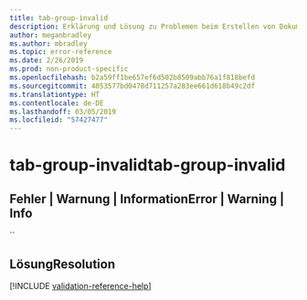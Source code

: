 ```yaml
---
title: tab-group-invalid
description: Erklärung und Lösung zu Problemen beim Erstellen von Dokumentationsartikeln – tab-group-invalid
author: meganbradley
ms.author: mbradley
ms.topic: error-reference
ms.date: 2/26/2019
ms.prod: non-product-specific
ms.openlocfilehash: b2a59ff1be657ef6d502b8509abb76a1f818befd
ms.sourcegitcommit: 4053577bd0478d711257a283ee661d618b49c2df
ms.translationtype: HT
ms.contentlocale: de-DE
ms.lasthandoff: 03/05/2019
ms.locfileid: "57427477"
---
```

# <a name="tab-group-invalid"></a><span data-ttu-id="93813-103">tab-group-invalid</span><span class="sxs-lookup"><span data-stu-id="93813-103">tab-group-invalid</span></span>

## <a name="error--warning--info"></a><span data-ttu-id="93813-104">Fehler | Warnung | Information</span><span class="sxs-lookup"><span data-stu-id="93813-104">Error | Warning | Info</span></span>

``

## <a name="resolution"></a><span data-ttu-id="93813-105">Lösung</span><span class="sxs-lookup"><span data-stu-id="93813-105">Resolution</span></span>

<!--make sure to add this file to your includes folder and verify the path-->
[!INCLUDE [validation-reference-help](includes/validation-reference-help.md)]
